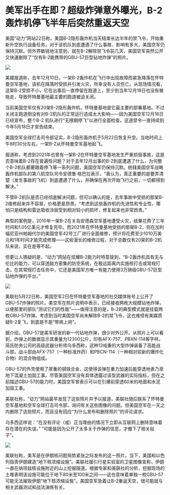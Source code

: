 # 美军出手在即？超级炸弹意外曝光，B-2轰炸机停飞半年后突然重返天空

美国“动力”网站22日称，美国B-2隐形轰炸机当天结束长达半年的禁飞令，开始重新升空执行战备任务。对于该机队到底遭遇了什么事故、影响有多大，美国空军仍保持沉默。但外界敏锐地注意到，就在B-2解除禁飞令前几天，美国空军突然公开又快速删除了“仅有B-2能携带的GBU-57巨型钻地炸弹”的照片。

![](https://inews.gtimg.com/news_bt/OyFsU0GcazO_CKC3ZAU9tpibe74byU9w08k1c2v-5PHzMAA/1000)

美媒报道称，去年12月10日，一架B-2轰炸机在飞行中出现故障而紧急降落在怀特曼空军基地，该机在降落时受损并引发火灾，所幸没有人员伤亡。从现场情况看，这架B-2受损不小，它在出事后一直停留在跑道上，至少到当年12月18日也没有被拖走，导致怀特曼基地最主要的跑道被迫关闭。

当前美国空军仅有20架B-2隐形轰炸机，怀特曼基地是它最主要的部署基地。不过关闭主跑道倒没有对B-2机队的正常运行造成太大影响——因为美国空军12月16日已经宣布，整个B-2
机队进行“无限期停飞”以进行全面检查。这道禁令一直持续到今年5月18日才宣告结束。

美国空军全球打击司令部证实，B-2隐形轰炸机于5月22日恢复升空。当地时间上午8时30分左右，一架B-2从怀特曼空军基地起飞。

报道称，考虑到2021年也曾有一架B-2在怀特曼空军基地发生严重损毁事故，这是否意味着B-2存在普遍性问题？对于去年12月出事的B-2到底遭遇了什么，为何整个B-2机队都要跟着停飞等一系列问题，美国空军仍保持沉默。统辖美国空军战略轰炸机部队的第八航空队司令安德鲁·格巴拉表示，“我认为，真正重要的是要弄清楚（发生事故的飞机）到底遭遇了什么，并确保在再次开始飞行之前，一切都得到解决。”

不管B-2机队是否已经彻底解决问题，但可以确认的是，去年事故中受损的那架B-2维修起来并不容易，价格更是昂贵。“考虑到这些轰炸机的先进性和专业性，哪怕只是结构和雷达吸收涂层受到相对较小的损坏，修复起来也非常昂贵。”

典型的案例是，2010年一架B-2在关岛安德森空军基地遭受火灾，结果花费了三年时间和1.05亿美元才修复完毕。而2021年在怀特曼基地受损的那架B-2，则在加利福尼亚州帕姆代尔的美国空军42号工厂进行全面维修，预计将花费至少1010万美元和1年时间才能完成修理——这些漫长的维修过程，对于总数仅有20架的B-2机队来说，实在是等不起。

但更让人猜疑的是，“动力”网站在炫耀B-2能力时特意提到，“B-2轰炸机具有无与伦比的能力，可以穿透敌方密集的防空系统，在极远距离内实施核打击或常规打击。在其常规打击任务中，它还是美国军方唯一有能力使用3万磅级GBU-57巨型钻地炸弹的平台。”

![](https://inews.gtimg.com/news_bt/OHVfXRm91nPY_SA2QRI8K9ilMib2fC4_DzSzK1IYYJB80AA/1000)

美联社5月22日称，美国空军2日在怀特曼空军基地的社交媒体账号上公开了GBU-57炸弹的照片。美空军在照片说明中表示，已经接收两枚大规模钻地炸弹，以便那里的部队“测试它们的性能”——值得注意的是，B-2的典型模式就是挂载两枚GBU-57炸弹。考虑到当时美国空军尚未解除B-2的禁飞令，这也难怪有美媒质疑B-2复飞，到底是不是“带病上岗”。

据介绍，GBU-57是美军研发的新一代钻地炸弹，很少对外公开。从照片上可以看到，炸弹上的数据显示其重量为12300公斤，印有AFX-757、PBXN-114等字样。简氏防务公司的高级武器分析师乌多西称，这种12吨重的大型炸弹装备了高能战斗部，战斗部由AFX-757（一种标准炸药）和PBCN-114（一种相对较新的爆炸化合物）的混合物组成。

GBU-57的外壳使用了厚重的钢铁合金，这使得该弹在重力加速后能穿透地表乃至地下混凝土加固工事。尽管美国空军没有具体透露过该型武器的实际指标，但在之前描述GBU-57的能力时，美国空军曾表示可以在引爆前穿透60米的地面和水泥加固工事。

美联社称，“动力”网站最早发现了这些照片并予以报道，美联社随后联系了怀特曼空军基地和空军全球打击司令部，询问有关这些图像的问题。但美国空军在一天之内删除了这些照片，而且没有回应“为什么发布和删除照片”的评论请求。

乌多西这样说：“在没有评论（或）正当理由的情况下立即从互联网上删除意味着存在潜在的失误。” “可能是因为公开了太多关于炸弹的信息，才撤下了相关帖子”。

![](https://inews.gtimg.com/news_bt/OwcrgoUBslZrBFnwUQjwUkkyDO3ceh1Y6jG_EflL2Ie3QAA/1000)

美联社称，美军是在伊朗核问题局势紧张之际发布的这一照片。当下，美国和以色列指责伊朗建造“地下核浓缩设施”。美联社援引行星实验室的卫星图像宣称，伊朗一直在纳坦兹核设施附近的山上挖掘隧道。根据专家和美联社的分析，挖掘现场的土堆表明该设施可能位于地下80米至100米之间——这也意味着单独一枚GBU-57可能无法摧毁伊朗“地下核浓缩设施”。美国空军急着让B-2重返天空，很可能就与相关武器测试和战法演练有关。

